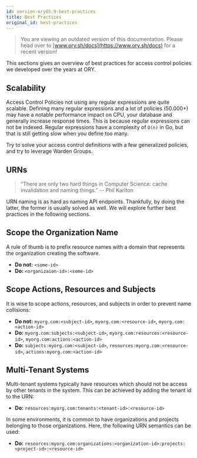 ```yaml
---
id: version-oryOS.9-best-practices
title: Best Practices
original_id: best-practices
---
```


> You are viewing an outdated version of this documentation. Please head over
> to [www.ory.sh/docs](https://www.ory.sh/docs) for a recent version!

This sections gives an overview of best practices for access control policies we
developed over the years at ORY.

<!-- toc -->

## Scalability

Access Control Policies not using any regular expressions are quite scalable.
Defining many regular expressions and a lot of policies (50.000+) may have a
notable performance impact on CPU, your database and generally increase response
times. This is because regular expressions can not be indexed. Regular
expressions have a complexity of `O(n)` in Go, but that is still getting slow
when you define too many.

Try to solve your access control definitions with a few generalized policies,
and try to leverage Warden Groups.

## URNs

> “There are only two hard things in Computer Science: cache invalidation and
> naming things.” -- Phil Karlton

URN naming is as hard as naming API endpoints. Thankfully, by doing the latter,
the former is usually solved as well. We will explore further best practices in
the following sections.

## Scope the Organization Name

A rule of thumb is to prefix resource names with a domain that represents the
organization creating the software.

- **Do not:** `<some-id>`
- **Do:** `<organizaion-id>:<some-id>`

## Scope Actions, Resources and Subjects

It is wise to scope actions, resources, and subjects in order to prevent name
collisions:

- **Do not:** `myorg.com:<subject-id>`, `myorg.com:<resource-id>`,
  `myorg.com:<action-id>`
- **Do:** `myorg.com:subjects:<subject-id>`,
  `myorg.com:resources:<resource-id>`, `myorg.com:actions:<action-id>`
- **Do:** `subjects:myorg.com:<subject-id>`,
  `resources:myorg.com:<resource-id>`, `actions:myorg.com:<action-id>`

## Multi-Tenant Systems

Multi-tenant systems typically have resources which should not be access by
other tenants in the system. This can be achieved by adding the tenant id to the
URN:

- **Do:** `resources:myorg.com:tenants:<tenant-id>:<resource-id>`

In some environments, it is common to have organizations and projects belonging
to those organizations. Here, the following URN semantics can be used:

- **Do:**
  `resources:myorg.com:organizations:<organization-id>:projects:<project-id>:<resource-id>`

